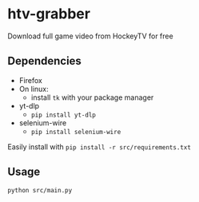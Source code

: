 # htv-grabber
Download full game video from HockeyTV for free

## Dependencies
- Firefox
- On linux:
    - install ```tk``` with your package manager
- yt-dlp
    - ```pip install yt-dlp```
- selenium-wire
    - ```pip install selenium-wire```

Easily install with ```pip install -r src/requirements.txt```

## Usage
```python src/main.py```
